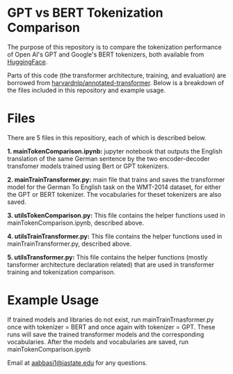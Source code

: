 # GPT vs BERT Tokenization Comparison

The purpose of this repository is to  compare the tokenization performance of Open AI's GPT and Google's BERT tokenizers, both available from [HuggingFace](https://huggingface.co/docs/transformers/v4.48.0/en/main_classes/tokenizer#transformers.PreTrainedTokenizer).
 
Parts of this code (the transformer architecture, training, and evaluation) are borrowed from [harvardnlp/annotated-transformer](https://github.com/harvardnlp/annotated-transformer). Below is a breakdown of the files included in this repository and example usage.

# Files
There are 5 files in this repositiory, each of which is described below.

**1. mainTokenComparison.ipynb:** jupyter notebook that outputs the English translation of the same German sentence by the two encoder-decoder transfomer models trained using Bert or GPT tokenizers.

**2. mainTrainTransformer.py:** main file that trains and saves the transformer model for the German To English task on the WMT-2014 dataset, for either the GPT or BERT tokenizer. The vocabularies for theset tokenizers are also saved.

**3. utilsTokenComparison.py:** This file contains the helper functions used in mainTokenComparison.ipynb, described above.

**4. utilsTrainTransformer.py:** This file contains the helper functions used in mainTrainTransformer.py, described above.

**5. utilsTransformer.py:** This file contains the helper functions (mostly tansformer architecture declaration related) that are used in transformer training and tokenization comparison. 

# Example Usage
If trained models and libraries do not exist, run mainTrainTrnasformer.py once with tokenizer = BERT and once again with tokenizer = GPT. These runs will save the trained transformer models and the corresponding vocabularies. After the models and vocabularies are saved, run mainTokenComparison.ipynb


Email at aabbasi1@iastate.edu for any questions.
